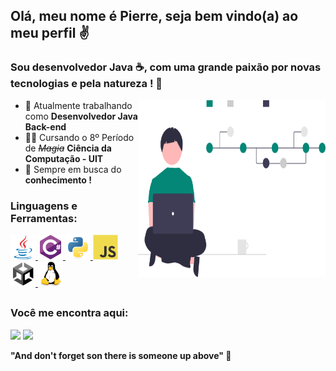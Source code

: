 <h2 align="left">Olá, meu nome é Pierre, seja bem vindo(a) ao meu perfil ✌️</h1>
<h3 align="left">Sou desenvolvedor Java ☕, com uma grande paixão por novas tecnologias e pela natureza ! 🌳</h3>

<img src="coder.svg" align="right" width="300" height="283" > 

* 💼 Atualmente trabalhando como **Desenvolvedor Java Back-end** <br>
* :mage_man: Cursando o 8º Período de *<s>Magia</s>* **Ciência da Computação - UIT**
* 🌟 Sempre em busca do **conhecimento !**

<h3 align="left">Linguagens e Ferramentas:</h3>
<div> 
<a href="https://www.java.com" target="_blank"> <img src="https://raw.githubusercontent.com/devicons/devicon/master/icons/java/java-original.svg" alt="java" width="40" height="40"/> </a>
<a href="https://docs.microsoft.com/pt-br/dotnet/csharp/" target="_blank"> <img src="https://raw.githubusercontent.com/devicons/devicon/master/icons/csharp/csharp-original.svg" alt="mysql" width="40" height="40"/> </a> 
<a href="https://www.python.org" target="_blank"> <img src="https://raw.githubusercontent.com/devicons/devicon/master/icons/python/python-original.svg" alt="python" width="40" height="40"/> </a>
<a href="https://developer.mozilla.org/en-US/docs/Web/JavaScript" target="_blank"> <img src="https://raw.githubusercontent.com/devicons/devicon/master/icons/javascript/javascript-original.svg" alt="javascript" width="40" height="40"/> </a>
<a href="https://unity.com/pt" target="_blank"> <img src="https://raw.githubusercontent.com/devicons/devicon/master/icons/unity/unity-original.svg" alt="mysql" width="40" height="40"/> </a> 
<a href="https://www.linux.org/" target="_blank"> <img src="https://raw.githubusercontent.com/devicons/devicon/master/icons/linux/linux-original.svg" alt="linux" width="40" height="40"/> </a>
</div>

##

<h3>Você me encontra aqui: </h3>
<a href="https://www.instagram.com/pierre.cdias/" target="_blank"><img src="https://img.shields.io/badge/-Instagram-%23E4405F?style=for-the-badge&logo=instagram&logoColor=white" target="_blank"></a>
 <a href="https://www.linkedin.com/in/pierre-campos-dias-38577b165/" target="_blank"><img src="https://img.shields.io/badge/-LinkedIn-%230077B5?style=for-the-badge&logo=linkedin&logoColor=white" target="_blank"></a>
 


**"And don't forget son there is someone up above" 🙌**
